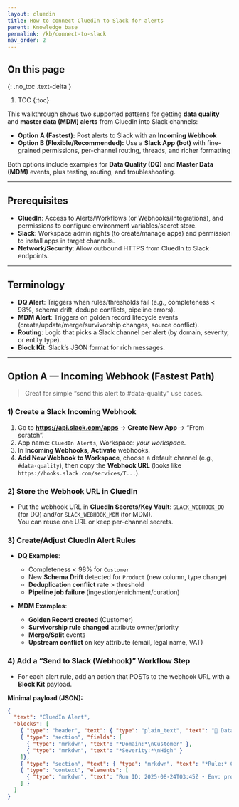 ```yaml
---
layout: cluedin
title: How to connect CluedIn to Slack for alerts
parent: Knowledge base
permalink: /kb/connect-to-slack
nav_order: 2
---
```


## On this page
{: .no_toc .text-delta }
1. TOC
{:toc}

This walkthrough shows two supported patterns for getting **data quality** and **master data (MDM) alerts** from CluedIn into Slack channels:

- **Option A (Fastest):** Post alerts to Slack with an **Incoming Webhook**  
- **Option B (Flexible/Recommended):** Use a **Slack App (bot)** with fine-grained permissions, per-channel routing, threads, and richer formatting

Both options include examples for **Data Quality (DQ)** and **Master Data (MDM)** events, plus testing, routing, and troubleshooting.

---

## Prerequisites

- **CluedIn**: Access to Alerts/Workflows (or Webhooks/Integrations), and permissions to configure environment variables/secret store.
- **Slack**: Workspace admin rights (to create/manage apps) and permission to install apps in target channels.
- **Network/Security**: Allow outbound HTTPS from CluedIn to Slack endpoints.

---

## Terminology

- **DQ Alert**: Triggers when rules/thresholds fail (e.g., completeness < 98%, schema drift, dedupe conflicts, pipeline errors).
- **MDM Alert**: Triggers on golden record lifecycle events (create/update/merge/survivorship changes, source conflict).
- **Routing**: Logic that picks a Slack channel per alert (by domain, severity, or entity type).
- **Block Kit**: Slack’s JSON format for rich messages.

---

## Option A — Incoming Webhook (Fastest Path)

> Great for simple “send this alert to #data-quality” use cases.

### 1) Create a Slack Incoming Webhook

1. Go to **https://api.slack.com/apps** → **Create New App** → “From scratch”.
2. App name: `CluedIn Alerts`, Workspace: _your workspace_.
3. In **Incoming Webhooks**, **Activate** webhooks.
4. **Add New Webhook to Workspace**, choose a default channel (e.g., `#data-quality`), then copy the **Webhook URL** (looks like `https://hooks.slack.com/services/T...`).

### 2) Store the Webhook URL in CluedIn

- Put the webhook URL in **CluedIn Secrets/Key Vault**: `SLACK_WEBHOOK_DQ` (for DQ) and/or `SLACK_WEBHOOK_MDM` (for MDM).  
  You can reuse one URL or keep per-channel secrets.

### 3) Create/Adjust CluedIn Alert Rules

- **DQ Examples**:  
  - Completeness < 98% for `Customer`  
  - New **Schema Drift** detected for `Product` (new column, type change)  
  - **Deduplication conflict** rate > threshold  
  - **Pipeline job failure** (ingestion/enrichment/curation)

- **MDM Examples**:  
  - **Golden Record created** (Customer)  
  - **Survivorship rule changed** attribute owner/priority  
  - **Merge/Split** events  
  - **Upstream conflict** on key attribute (email, legal name, VAT)

### 4) Add a “Send to Slack (Webhook)” Workflow Step

- For each alert rule, add an action that POSTs to the webhook URL with a **Block Kit** payload.

**Minimal payload (JSON):**
```json
{
  "text": "CluedIn Alert",
  "blocks": [
    { "type": "header", "text": { "type": "plain_text", "text": "🚨 Data Quality Alert" } },
    { "type": "section", "fields": [
      { "type": "mrkdwn", "text": "*Domain:*\nCustomer" },
      { "type": "mrkdwn", "text": "*Severity:*\nHigh" }
    ]},
    { "type": "section", "text": { "type": "mrkdwn", "text": "*Rule:* Completeness < 98%\n*Score:* 96.2%\n*Records impacted:* 1,283" } },
    { "type": "context", "elements": [
      { "type": "mrkdwn", "text": "Run ID: 2025-08-24T03:45Z • Env: prod" }
    ] }
  ]
}



